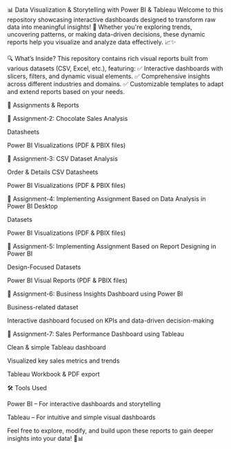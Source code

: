 📊 Data Visualization & Storytelling with Power BI & Tableau
Welcome to this repository showcasing interactive dashboards designed to transform raw data into meaningful insights! 🚀 Whether you're exploring trends, uncovering patterns, or making data-driven decisions, these dynamic reports help you visualize and analyze data effectively. 📈✨

🔍 What’s Inside?
This repository contains rich visual reports built from various datasets (CSV, Excel, etc.), featuring:
✅ Interactive dashboards with slicers, filters, and dynamic visual elements.
✅ Comprehensive insights across different industries and domains.
✅ Customizable templates to adapt and extend reports based on your needs.

📂 Assignments & Reports

📌 Assignment-2: Chocolate Sales Analysis

Datasheets

Power BI Visualizations (PDF & PBIX files)

📌 Assignment-3: CSV Dataset Analysis

Order & Details CSV Datasheets

Power BI Visualizations (PDF & PBIX files)

📌 Assignment-4: Implementing Assignment Based on Data Analysis in Power BI Desktop

Datasets

Power BI Visualizations (PDF & PBIX files)

📌 Assignment-5: Implementing Assignment Based on Report Designing in Power BI

Design-Focused Datasets

Power BI Visual Reports (PDF & PBIX files)

📌 Assignment-6: Business Insights Dashboard using Power BI

Business-related dataset

Interactive dashboard focused on KPIs and data-driven decision-making

📌 Assignment-7: Sales Performance Dashboard using Tableau

Clean & simple Tableau dashboard

Visualized key sales metrics and trends

Tableau Workbook & PDF export

🛠️ Tools Used

Power BI – For interactive dashboards and storytelling

Tableau – For intuitive and simple visual dashboards

Feel free to explore, modify, and build upon these reports to gain deeper insights into your data! 🚀📊
